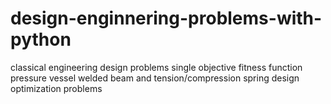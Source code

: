 # design-enginnering-problems-with-python
classical engineering design problems single objective fitness function pressure vessel welded beam and tension/compression spring design optimization problems 
